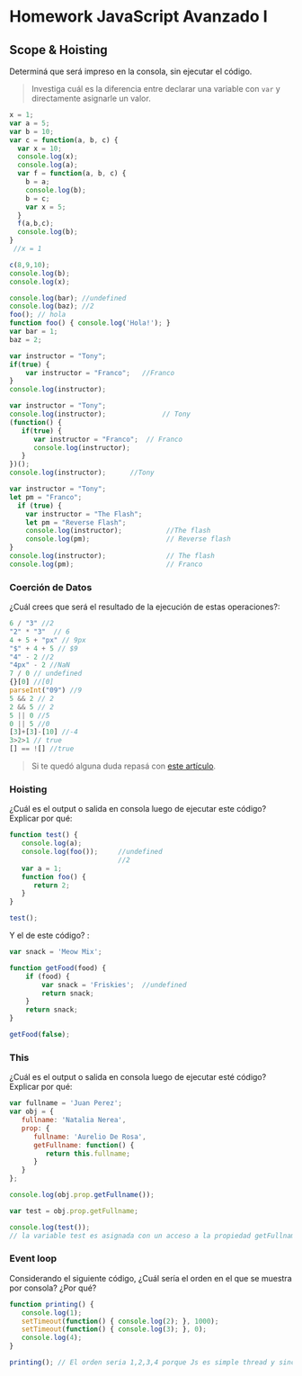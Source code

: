 
# Homework JavaScript Avanzado I

## Scope & Hoisting

Determiná que será impreso en la consola, sin ejecutar el código.

> Investiga cuál es la diferencia entre declarar una variable con `var` y directamente asignarle un valor.

```javascript
x = 1;
var a = 5;
var b = 10;
var c = function(a, b, c) {
  var x = 10;
  console.log(x);
  console.log(a);
  var f = function(a, b, c) {
    b = a;
    console.log(b);
    b = c;
    var x = 5;
  }
  f(a,b,c);
  console.log(b);
}                                  
 //x = 1

c(8,9,10);
console.log(b);
console.log(x);
```

```javascript
console.log(bar); //undefined
console.log(baz); //2
foo(); // hola
function foo() { console.log('Hola!'); }
var bar = 1;
baz = 2;
```

```javascript
var instructor = "Tony";
if(true) {
    var instructor = "Franco";   //Franco
}
console.log(instructor);
```

```javascript
var instructor = "Tony";
console.log(instructor);              // Tony
(function() {
   if(true) {
      var instructor = "Franco";  // Franco
      console.log(instructor);
   }
})();
console.log(instructor);      //Tony
```

```javascript
var instructor = "Tony";
let pm = "Franco";
  if (true) {
    var instructor = "The Flash";  
    let pm = "Reverse Flash";
    console.log(instructor);           //The flash
    console.log(pm);                   // Reverse flash
}
console.log(instructor);               // The flash
console.log(pm);                       // Franco
```
### Coerción de Datos

¿Cuál crees que será el resultado de la ejecución de estas operaciones?:

```javascript
6 / "3" //2
"2" * "3"  // 6
4 + 5 + "px" // 9px
"$" + 4 + 5 // $9
"4" - 2 //2
"4px" - 2 //NaN
7 / 0 // undefined
{}[0] //[0]
parseInt("09") //9
5 && 2 // 2
2 && 5 // 2
5 || 0 //5
0 || 5 //0
[3]+[3]-[10] //-4
3>2>1 // true
[] == ![] //true
```

> Si te quedó alguna duda repasá con [este artículo](http://javascript.info/tutorial/object-conversion).


### Hoisting

¿Cuál es el output o salida en consola luego de ejecutar este código? Explicar por qué:

```javascript
function test() {
   console.log(a);
   console.log(foo());     //undefined
                           //2
   var a = 1;
   function foo() {
      return 2;
   }
}

test();
```

Y el de este código? :

```javascript
var snack = 'Meow Mix';

function getFood(food) {
    if (food) {
        var snack = 'Friskies';  //undefined
        return snack;
    }
    return snack;
}

getFood(false);
```


### This

¿Cuál es el output o salida en consola luego de ejecutar esté código? Explicar por qué:

```javascript
var fullname = 'Juan Perez';
var obj = {
   fullname: 'Natalia Nerea',
   prop: {
      fullname: 'Aurelio De Rosa',
      getFullname: function() {
         return this.fullname;
      }
   }
};

console.log(obj.prop.getFullname());

var test = obj.prop.getFullname;

console.log(test()); 
// la variable test es asignada con un acceso a la propiedad getFullname pero no llama a la funcion, por ende, el this.fullname toma a la variable global fullname equivalente a Juan Perez y lo muestra
```

### Event loop

Considerando el siguiente código, ¿Cuál sería el orden en el que se muestra por consola? ¿Por qué?

```javascript
function printing() {
   console.log(1);
   setTimeout(function() { console.log(2); }, 1000);
   setTimeout(function() { console.log(3); }, 0);
   console.log(4);
}

printing(); // El orden seria 1,2,3,4 porque Js es simple thread y sincronico, es decir, ejecuta una linea, la resuelve y pasa a la siguiente linea
```
